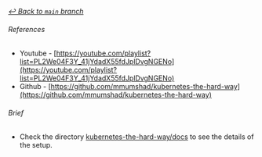 [_↩ Back to `main` branch_](https://github.com/cuongpiger/cloud)

###### References
- Youtube - [https://youtube.com/playlist?list=PL2We04F3Y_41jYdadX55fdJplDvgNGENo](https://youtube.com/playlist?list=PL2We04F3Y_41jYdadX55fdJplDvgNGENo)
- Github - [https://github.com/mmumshad/kubernetes-the-hard-way](https://github.com/mmumshad/kubernetes-the-hard-way)

###### Brief
- Check the directory [kubernetes-the-hard-way/docs](./kubernetes-the-hard-way/docs/) to see the details of the setup.